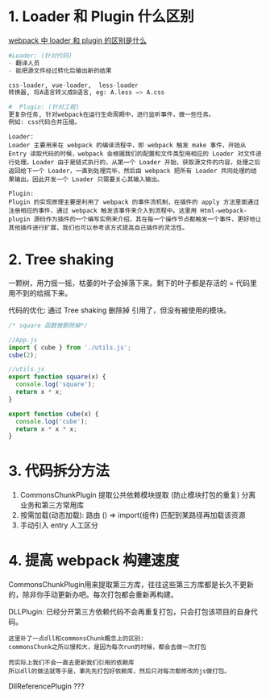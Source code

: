 
# 1. Loader 和 Plugin 什么区别

[webpack 中 loader 和 plugin 的区别是什么](https://github.com/Advanced-Frontend/Daily-Interview-Question/issues/308#issuecomment-612290027)

```python
#Loader: (针对代码) 
- 翻译人员
- 能把源文件经过转化后输出新的结果

css-loader, vue-loader,  less-loader
转换器, 将A语言转义成B语言, eg: A.less => A.css

#  Plugin: (针对工程)
更复杂任务, 针对webpack在运行生命周期中，进行监听事件，做一些任务。
例如: css代码合并压缩。

```

```
Loader: 
Loader 主要用来在 webpack 的编译流程中，即 webpack 触发 make 事件，开始从 Entry 读取代码的时候，webpack 会根据我们的配置和文件类型用相应的 Loader 对文件进行处理。Loader 由于是链式执行的，从第一个 Loader 开始，获取源文件的内容，处理之后返回给下一个 Loader，一直到处理完毕，然后由 webpack 把所有 Loader 共同处理的结果输出。因此开发一个 Loader 只需要关心其输入输出。

Plugin: 
Plugin 的实现原理主要是利用了 webpack 的事件流机制，在插件的 apply 方法里面通过注册相应的事件，通过 webpack 触发该事件来介入到流程中。这里用 Html-webpack-plugin 源码作为插件的一个编写实例来介绍，其在每一个操作节点都触发一个事件，更好地让其他插件进行扩展，我们也可以参考该方式提高自己插件的灵活性。
```


# 2. Tree shaking

一颗树，用力摇一摇，枯萎的叶子会掉落下来。剩下的叶子都是存活的 = 代码里用不到的给摇下来。

代码的优化:  通过 Tree shaking 删除掉 引用了，但没有被使用的模块。

```js
/* square 函数被删除掉*/

//App.js
import { cube } from './utils.js';
cube(2);

//utils.js
export function square(x) {
  console.log('square');
  return x * x;
}

export function cube(x) {
  console.log('cube');
  return x * x * x;
}
```

# 3. 代码拆分方法

1. CommonsChunkPlugin 提取公共依赖模块提取 (防止模块打包的重复)  分离业务和第三方常用库 
2. 按需加载(动态加载):  路由 () => import(组件)  匹配到某路径再加载该资源
3. 手动引入 entry 人工区分


# 4. 提高 webpack 构建速度

CommonsChunkPlugin用来提取第三方库，往往这些第三方库都是长久不更新的，除非你手动更新办吧。每次打包都会重新再构建。

DLLPlugin: 已经分开第三方依赖代码不会再重复打包，只会打包该项目的自身代码。

```
这里补了一点dll和commonsChunk概念上的区别: 
commonsChunk之所以慢和大，是因为每次run的时候，都会去做一次打包

而实际上我们不会一直去更新我们引用的依赖库
所以dll的做法就等于是，事先先打包好依赖库，然后只对每次都修改的js做打包。
```
DllReferencePlugin ???

